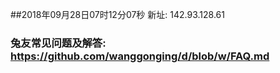##2018年09月28日07时12分07秒 新址: 142.93.128.61
### 兔友常见问题及解答: https://github.com/wanggonging/d/blob/w/FAQ.md
